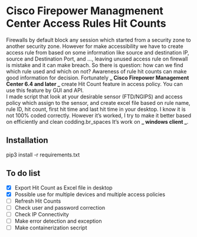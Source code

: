 # Cisco Firepower Managmenent Center Access Rules Hit Counts

Firewalls by default block any session which started from a security zone to another security zone. However for make accessibility we have to create access rule from based on some information like source and destination IP, source and Destination Port, and …, leaving unused access rule on firewall is mistake and it can make breach. So there is question: how can we find which rule used and which on not? Awareness of rule hit counts can make good information for decision. Fortunately **_ Cisco Firepower Management Center 6.4 and later _** create Hit Count feature in access policy. You can use this feature by GUI and API.  
I made script that look at your desirable sensor (FTD/NGIPS) and access policy which assign to the sensor, and create excel file based on rule name, rule ID, hit count, first hit time and last hit time in your desktop. I know it is not 100% coded correctly. However it’s worked, I try to make it better based on efficiently and clean codding.br_spaces
It’s work on **_ windows client _**.  

## Installation

pip3 install -r requirements.txt

## To do list

- [x] Export Hit Count as Excel file in desktop
- [x] Possible use for multiple devices and multiple access policies
- [ ] Refresh Hit Counts
- [ ] Check user and password correction
- [ ] Check IP Connectivity
- [ ] Make error detection and exception
- [ ] Make containerization secript
